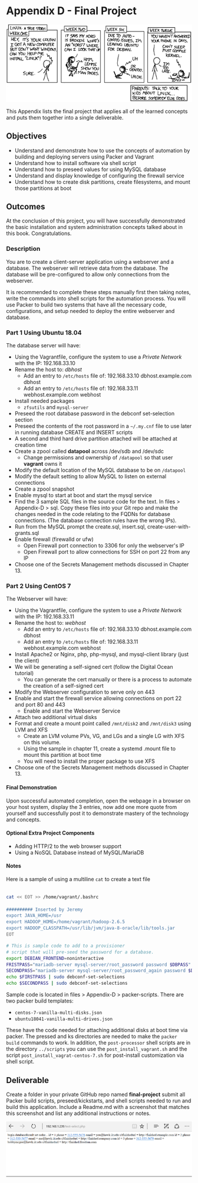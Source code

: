 # Appendix D - Final Project

![*Projects sometimes get out of hand...*](images/Chapter-Header/Appendix-D/cautionary.png "Project gets out of hand")

This Appendix lists the final project that applies all of the learned concepts and puts them together into a single deliverable.

## Objectives

* Understand and demonstrate how to use the concepts of automation by building and deploying servers using Packer and Vagrant
* Understand how to install software via shell script
* Understand how to preseed values for using MySQL database
* Understand and display knowledge of configuring the firewall service
* Understand how to create disk partitions, create filesystems, and mount those partitions at boot

## Outcomes

At the conclusion of this project, you will have successfully demonstrated the basic installation and system administration concepts talked about in this book.  Congratulations.

### Description

You are to create a client-server application using a webserver and a database.   The webserver will retrieve data from the database.  The database will be pre-configured to allow only connections from the webserver.

It is recommended to complete these steps manually first then taking notes, write the commands into shell scripts for the automation process. You will use Packer to build two systems that have all the necessary code, configurations, and setup needed to deploy the entire webserver and database.

### Part 1 Using Ubuntu 18.04

The database server will have:

* Using the Vagrantfile, configure the system to use a *Private Network* with the IP: 192.168.33.10
* Rename the host to: *dbhost*
  * Add an entry to `/etc/hosts` file of: 192.168.33.10   dbhost.example.com dbhost
  * Add an entry to `/etc/hosts` file of: 192.168.33.11   webhost.example.com webhost
* Install needed packages
  * `zfsutils` and `mysql-server`
* Preseed the root database password in the debconf set-selection section
* Preseed the contents of the root password in a ```~/.my.cnf``` file to use later in running database CREATE and INSERT scripts
* A second and third hard drive partition attached will be attached at creation time
* Create a zpool called **datapool** across /dev/sdb and /dev/sdc
  * Change permissions and ownership of `/datapool` so that user **vagrant** owns it
* Modify the default location of the MySQL database to be on ```/datapool```
* Modify the default setting to allow MySQL to listen on external connections
* Create a zpool snapshot
* Enable mysql to start at boot and start the mysql service
* Find the 3 sample SQL files in the source code for the text.  In files > Appendix-D > sql.  Copy these files into your Git repo and make the changes needed in the code relating to the FQDNs for database connections. (The database connection rules have the wrong IPs).
* Run from the MySQL prompt the create.sql, insert.sql, create-user-with-grants.sql
* Enable firewall (firewalld or ufw)
  * Open Firewall port connection to 3306 for only the webserver's IP
  * Open Firewall port to allow connections for SSH on port 22 from any IP
* Choose one of the Secrets Management methods discussed in Chapter 13.

### Part 2 Using CentOS 7

The Webserver will have:

* Using the Vagrantfile, configure the system to use a *Private Network* with the IP: 192.168.33.11
* Rename the host to: *webhost*
  * Add an entry to `/etc/hosts` file of: 192.168.33.10   dbhost.example.com dbhost
  * Add an entry to `/etc/hosts` file of: 192.168.33.11   webhost.example.com webhost
* Install Apache2 or Nginx, php, php-mysql, and mysql-client library (just the client)
* We will be generating a self-signed cert (follow the Digital Ocean tutorial)
  * You can generate the cert manually or there is a process to automate the creation of a self-signed cert
* Modify the Webserver configuration to serve only on 443
* Enable and start the firewall service allowing connections on port 22 and port 80 and 443
  * Enable and start the Webserver Service
* Attach two additional virtual disks
* Format and create a mount point called ```/mnt/disk2``` and ```/mnt/disk3``` using LVM and XFS
  * Create an LVM volume PVs, VG, and LGs and a single LG with XFS on this volume.
  * Using the sample in chapter 11, create a systemd .mount file to mount this partition at boot time
  * You will need to install the proper package to use XFS
* Choose one of the Secrets Management methods discussed in Chapter 13.

#### Final Demonstration

Upon successful automated completion, open the webpage in a browser on your host system, display the 3 entries, now add one more quote from yourself and successfully post it to demonstrate mastery of the technology and concepts.

#### Optional Extra Project Components

* Adding HTTP/2 to the web browser support
* Using a NoSQL Database instead of MySQL/MariaDB

#### Notes

Here is a sample of using a multiline ```cat``` to create a text file

```bash

cat << EOT >> /home/vagrant/.bashrc

########## Inserted by Jeremy
export JAVA_HOME=/usr
export HADOOP_HOME=/home/vagrant/hadoop-2.6.5
export HADOOP_CLASSPATH=/usr/lib/jvm/java-8-oracle/lib/tools.jar
EOT
```

```bash
# This is sample code to add to a provisioner
# script that will pre-seed the password for a database.
export DEBIAN_FRONTEND=noninteractive
FRISTPASS="mariadb-server mysql-server/root_password password $DBPASS"
SECONDPASS="mariadb-server mysql-server/root_password_again password $DBPASS"
echo $FIRSTPASS | sudo debconf-set-selections
echo $SECONDPASS | sudo debconf-set-selections
```

Sample code is located in files > Appendix-D > packer-scripts. There are two packer build templates:

* ```centos-7-vanilla-multi-disks.json```
* ```ubuntu18041-vanilla-multi-drives.json```

These have the code needed for attaching additional disks at boot time via packer.  The pressed and ks directories are needed to make the ```packer build``` commands to work.  In addition, the ```post-processor``` shell scripts are in the directory ```../scripts``` you can use the ```post_install_vagrant.sh``` and the script ```post_install_vagrat-centos-7.sh``` for post-install customization via shell script.

## Deliverable

Create a folder in your private GitHub repo named **final-project** submit all Packer build scripts, preseed/kickstarts, and shell scripts needed to run and build this application.  Include a Readme.md with a screenshot that matches this screenshot and list any additional instructions or notes.

![*Final Project Output*](images/Appendix-D/output/final-results.png "Final Project Result")
